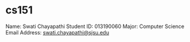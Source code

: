 # cs151
Name: Swati Chayapathi
Student ID: 013190060
Major: Computer Science
Email Address: swati.chayapathi@sjsu.edu 